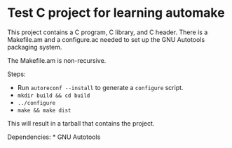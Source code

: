 Test C project for learning automake
====================================

This project contains a C program, C library, and C header. There is a
Makefile.am and a configure.ac needed to set up the GNU Autotools packaging
system.

The Makefile.am is non-recursive.

Steps:

* Run `autoreconf --install` to generate a `configure` script.
* `mkdir build && cd build`
* `../configure`
* `make && make dist`

This will result in a tarball that contains the project.

Dependencies:
    * GNU Autotools
